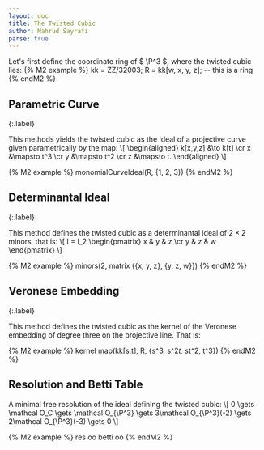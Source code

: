 ```yaml
---
layout: doc
title: The Twisted Cubic
author: Mahrud Sayrafi
parse: true
---
```


Let's first define the coordinate ring of $ \\P^3 $, where the twisted cubic lies:
{% M2 example %}
kk = ZZ/32003;
R = kk[w, x, y, z]; -- this is a ring
{% endM2 %}

## Parametric Curve
{:.label}

This methods yields the twisted cubic as the ideal of a projective curve given parametrically by the map:
\\[
\begin{aligned}
  k[x,y,z] &\to k[t] \cr
  x &\mapsto t^3 \cr
  y &\mapsto t^2 \cr
  z &\mapsto t.
\end{aligned}
\\]

{% M2 example %}
monomialCurveIdeal(R, {1, 2, 3})
{% endM2 %}


## Determinantal Ideal
{:.label}

This method defines the twisted cubic as a determinantal ideal of $2\times 2$ minors, that is:
\\[ I = I_2
  \begin{pmatrix}
    x & y & z \cr
    y & z & w
  \end{pmatrix}
\\]

{% M2 example %}
minors(2, matrix {{x, y, z}, {y, z, w}})
{% endM2 %}


## Veronese Embedding
{:.label}

This method defines the twisted cubic as the kernel of the Veronese embedding of degree three on the projective line.
That is:

{% M2 example %}
kernel map(kk[s,t], R, {s^3, s^2*t, s*t^2, t^3})
{% endM2 %}

## Resolution and Betti Table

A minimal free resolution of the ideal defining the twisted cubic:
\\[ 0 \gets \mathcal O_C \gets \mathcal O_{\\P^3} \gets 3\mathcal O_{\\P^3}(-2) \gets 2\mathcal O_{\\P^3}(-3) \gets 0 \\]

{% M2 example %}
res oo
betti oo
{% endM2 %}
